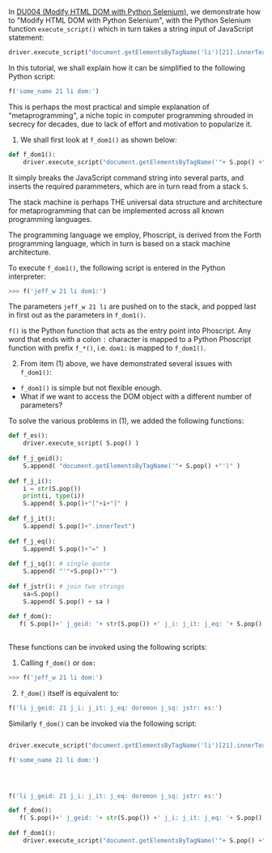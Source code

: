 In [DU004 (Modify HTML DOM with Python Selenium)](https://github.com/udexon/DUNIIX/blob/main/DU004_Modify_HTML.md), we demonstrate how to "Modify HTML DOM with Python Selenium", with the  Python Selenium function `execute_script()` which in turn takes a string input of JavaScript statement:

```py
driver.execute_script("document.getElementsByTagName('li')[21].innerText='mifasolasido'")
```

In this tutorial, we shall explain how it can be simplified to the following Python script:

```py
f('some_name 21 li dom:')
```

This is perhaps the most practical and simple explanation of "metaprogramming", a niche topic in computer programming shrouded in secrecy for decades, due to lack of effort and motivation to popularize it.


1. We shall first look at `f_dom1()` as shown below:

```py
def f_dom1():
    driver.execute_script("document.getElementsByTagName('"+ S.pop() +"')["+ str(S.pop()) +"].innerText='"+ S.pop() +"'")
```

It simply breaks the JavaScript command string into several parts, and inserts the required parammeters, which are in turn read from a stack `S`.

The stack machine is perhaps THE universal data structure and architecture for metaprogramming that can be implemented across all known programming languages.

The programming language we employ, Phoscript, is derived from the Forth programming language, which in turn is based on a stack machine architecture.

To execute `f_dom1()`, the following script is entered in the Python interpreter:

```py
>>> f('jeff_w 21 li dom1:')
```

The parameters `jeff_w 21 li` are pushed on to the stack, and popped last in first out as the parameters in `f_dom1()`.

`f()` is the Python function that acts as the entry point into Phoscript. Any word that ends with a colon `:` character is mapped to a Python Phoscript function with prefix `f_*()`, i.e. `dom1:` is mapped to `f_dom1()`.


2. From item (1) above, we have demonstrated several issues with `f_dom1()`:
- `f_dom1()` is simple but not flexible enough.
- What if we want to access the DOM object with a different number of parameters?

To solve the various problems in (1), we added the following functions:

```py
def f_es():
    driver.execute_script( S.pop() )
    
def f_j_geid():
    S.append( "document.getElementsByTagName('"+ S.pop() +"')" )    
    
def f_j_i():
    i = str(S.pop())
    print(i, type(i))
    S.append( S.pop()+"["+i+"]" )
    
def f_j_it():
    S.append( S.pop()+".innerText")
    
def f_j_eq():
    S.append( S.pop()+"=" )
    
def f_j_sq(): # single quote
    S.append( "'"+S.pop()+"'")
    
def f_jstr(): # join two strings
    sa=S.pop()
    S.append( S.pop() + sa )
    
def f_dom():
   f( S.pop()+' j_geid: '+ str(S.pop()) +' j_i: j_it: j_eq: '+ S.pop() +' j_sq: jstr: es:')
  
```

These functions can be invoked using the following scripts:

1. Calling `f_dom()` or `dom:`

```py
>>> f('jeff_w 21 li dom:')
```

2. `f_dom()` itself is equivalent to:

```py
f('li j_geid: 21 j_i: j_it: j_eq: doremon j_sq: jstr: es:')
```


Similarly `f_dom()` can be invoked via the following script:

```py

driver.execute_script("document.getElementsByTagName('li')[21].innerText='mifasolasido'")

f('some_name 21 li dom:')




f('li j_geid: 21 j_i: j_it: j_eq: doremon j_sq: jstr: es:')

def f_dom():
   f( S.pop()+' j_geid: '+ str(S.pop()) +' j_i: j_it: j_eq: '+ S.pop() +' j_sq: jstr: es:')
   
def f_dom1():
    driver.execute_script("document.getElementsByTagName('"+ S.pop() +"')["+ str(S.pop()) +"].innerText='"+ S.pop() +"'")
```
